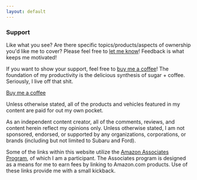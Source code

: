 ```yaml
---
layout: default
---
```


<section id="support">
    <section id="intro" class="is-intro-section">
        <div class="background-image-wrapper is-dark">
            <div class="is-opaque" style="background-image: url('https://assets.bpwalters.com/images/bens_car_blog/wrx_fillup_1.jpg');"></div>
        </div>
        <div class="container has-middle-text">
            <div class="item flex-100">
                <div class="intro-title">
                    <h1>Support</h1>
                </div>
            </div>
        </div>
    </section>
    <section id="details">
        <div class="container">
            <div class="item flex-100">
                <p>Like what you see?  Are there specific topics/products/aspects of ownership you'd like me to cover?  Please feel free to <a href="mailto:contact@benscarblog.com">let me know</a>!  Feedback is what keeps me motivated!</p>
                <p>If you want to show your support, feel free to <a href="https://www.buymeacoffee.com/benscarblog" target="_blank">buy me a coffee</a>! The foundation of my productivity is the delicious synthesis of sugar + coffee. Seriously, I live off that shit.</p>
            </div>
            <div class="item flex-100 is-center-aligned">
                <p>
                    <a class="is-button" target="_blank" href="https://www.buymeacoffee.com/benscarblog">
                        <span class="fas fa-coffee is-inline-icon"></span>
                        <span>Buy me a coffee</span>
                    </a>
                </p>
            </div>
            <div class="item flex-100">
                <p>Unless otherwise stated, all of the products and vehicles featured in my content are paid for out my own pocket.</p>
                <p>As an independent content creator, all of the comments, reviews, and content herein reflect my opinions only.  Unless otherwise stated, I am not sponsored, endorsed, or supported by any organizations, corporations, or brands (including but not limited to Subaru and Ford).</p>
                <p>Some of the links within this website utilize the <a href="https://affiliate-program.amazon.com/" target="_blank">Amazon Associates Program</a>, of which I am a participant.  The Associates program is designed as a means for me to earn fees by linking to Amazon.com products. Use of these links provide me with a small kickback.</p>
            </div>
        </div>
    </section>
</section>